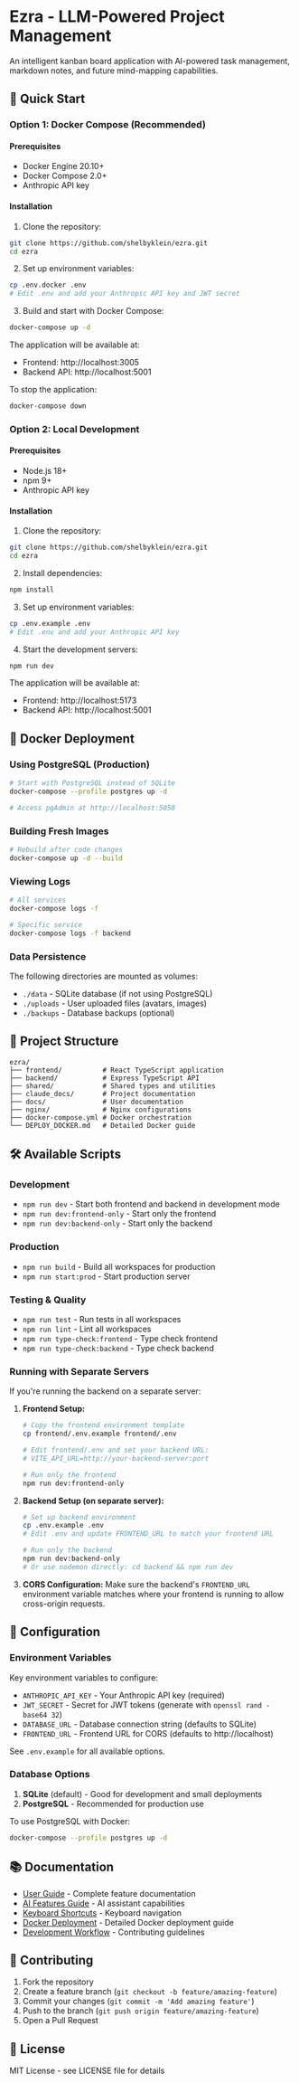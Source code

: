 # Ezra - LLM-Powered Project Management

An intelligent kanban board application with AI-powered task management, markdown notes, and future mind-mapping capabilities.

## 🚀 Quick Start

### Option 1: Docker Compose (Recommended)

#### Prerequisites
- Docker Engine 20.10+
- Docker Compose 2.0+
- Anthropic API key

#### Installation

1. Clone the repository:
```bash
git clone https://github.com/shelbyklein/ezra.git
cd ezra
```

2. Set up environment variables:
```bash
cp .env.docker .env
# Edit .env and add your Anthropic API key and JWT secret
```

3. Build and start with Docker Compose:
```bash
docker-compose up -d
```

The application will be available at:
- Frontend: http://localhost:3005
- Backend API: http://localhost:5001

To stop the application:
```bash
docker-compose down
```

### Option 2: Local Development

#### Prerequisites
- Node.js 18+
- npm 9+
- Anthropic API key

#### Installation

1. Clone the repository:
```bash
git clone https://github.com/shelbyklein/ezra.git
cd ezra
```

2. Install dependencies:
```bash
npm install
```

3. Set up environment variables:
```bash
cp .env.example .env
# Edit .env and add your Anthropic API key
```

4. Start the development servers:
```bash
npm run dev
```

The application will be available at:
- Frontend: http://localhost:5173
- Backend API: http://localhost:5001

## 🐳 Docker Deployment

### Using PostgreSQL (Production)
```bash
# Start with PostgreSQL instead of SQLite
docker-compose --profile postgres up -d

# Access pgAdmin at http://localhost:5050
```

### Building Fresh Images
```bash
# Rebuild after code changes
docker-compose up -d --build
```

### Viewing Logs
```bash
# All services
docker-compose logs -f

# Specific service
docker-compose logs -f backend
```

### Data Persistence
The following directories are mounted as volumes:
- `./data` - SQLite database (if not using PostgreSQL)
- `./uploads` - User uploaded files (avatars, images)
- `./backups` - Database backups (optional)

## 📂 Project Structure

```
ezra/
├── frontend/          # React TypeScript application
├── backend/           # Express TypeScript API
├── shared/            # Shared types and utilities
├── claude_docs/       # Project documentation
├── docs/              # User documentation
├── nginx/             # Nginx configurations
├── docker-compose.yml # Docker orchestration
└── DEPLOY_DOCKER.md   # Detailed Docker guide
```

## 🛠️ Available Scripts

### Development
- `npm run dev` - Start both frontend and backend in development mode
- `npm run dev:frontend-only` - Start only the frontend
- `npm run dev:backend-only` - Start only the backend

### Production
- `npm run build` - Build all workspaces for production
- `npm run start:prod` - Start production server

### Testing & Quality
- `npm run test` - Run tests in all workspaces
- `npm run lint` - Lint all workspaces
- `npm run type-check:frontend` - Type check frontend
- `npm run type-check:backend` - Type check backend

### Running with Separate Servers

If you're running the backend on a separate server:

1. **Frontend Setup:**
   ```bash
   # Copy the frontend environment template
   cp frontend/.env.example frontend/.env
   
   # Edit frontend/.env and set your backend URL:
   # VITE_API_URL=http://your-backend-server:port
   
   # Run only the frontend
   npm run dev:frontend-only
   ```

2. **Backend Setup (on separate server):**
   ```bash
   # Set up backend environment
   cp .env.example .env
   # Edit .env and update FRONTEND_URL to match your frontend URL
   
   # Run only the backend
   npm run dev:backend-only
   # Or use nodemon directly: cd backend && npm run dev
   ```

3. **CORS Configuration:**
   Make sure the backend's `FRONTEND_URL` environment variable matches where your frontend is running to allow cross-origin requests.

## 🔧 Configuration

### Environment Variables

Key environment variables to configure:

- `ANTHROPIC_API_KEY` - Your Anthropic API key (required)
- `JWT_SECRET` - Secret for JWT tokens (generate with `openssl rand -base64 32`)
- `DATABASE_URL` - Database connection string (defaults to SQLite)
- `FRONTEND_URL` - Frontend URL for CORS (defaults to http://localhost)

See `.env.example` for all available options.

### Database Options

1. **SQLite** (default) - Good for development and small deployments
2. **PostgreSQL** - Recommended for production use

To use PostgreSQL with Docker:
```bash
docker-compose --profile postgres up -d
```

## 📚 Documentation

- [User Guide](docs/USER_GUIDE.md) - Complete feature documentation
- [AI Features Guide](docs/AI_FEATURES_GUIDE.md) - AI assistant capabilities
- [Keyboard Shortcuts](docs/KEYBOARD_SHORTCUTS.md) - Keyboard navigation
- [Docker Deployment](DEPLOY_DOCKER.md) - Detailed Docker deployment guide
- [Development Workflow](docs/DEVELOPMENT_WORKFLOW.md) - Contributing guidelines

## 🤝 Contributing

1. Fork the repository
2. Create a feature branch (`git checkout -b feature/amazing-feature`)
3. Commit your changes (`git commit -m 'Add amazing feature'`)
4. Push to the branch (`git push origin feature/amazing-feature`)
5. Open a Pull Request

## 📝 License

MIT License - see LICENSE file for details